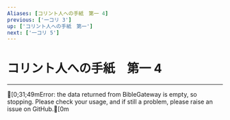 ```yaml
---
Aliases: [コリント人への手紙　第一 4]
previous: ['一コリ 3']
up: ['コリント人への手紙　第一']
next: ['一コリ 5']
---
```

# コリント人への手紙　第一 4

***
[0;31;49mError: the data returned from BibleGateway is empty, so stopping. Please check your usage, and if still a problem, please raise an issue on GitHub.[0m
